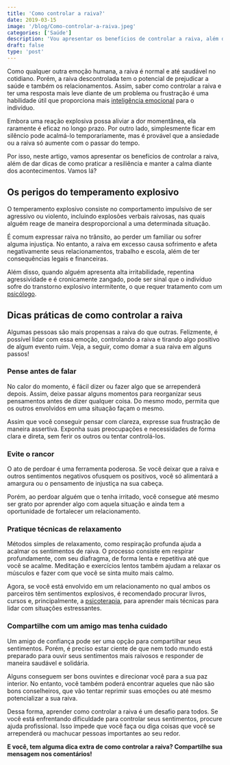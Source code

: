 ```yaml
---
title: 'Como controlar a raiva?'
date: 2019-03-15
image: '/blog/Como-controlar-a-raiva.jpeg'
categories: ['Saúde']
description: 'Vou apresentar os benefícios de controlar a raiva, além de dar dicas de como praticar a resiliência e manter a calma diante dos acontecimentos. Vamos lá?'
draft: false
type: 'post'
---
```


Como qualquer outra emoção humana, a raiva é normal e até saudável no cotidiano. Porém, a raiva descontrolada tem o potencial de prejudicar a saúde e também os relacionamentos. Assim, saber como controlar a raiva e ter uma resposta mais leve diante de um problema ou frustração é uma habilidade útil que proporciona mais [inteligência emocional](/desenvolver-inteligencia-emocional/) para o indivíduo.

Embora uma reação explosiva possa aliviar a dor momentânea, ela raramente é eficaz no longo prazo. Por outro lado, simplesmente ficar em silêncio pode acalmá-lo temporariamente, mas é provável que a ansiedade ou a raiva só aumente com o passar do tempo.

Por isso, neste artigo, vamos apresentar os benefícios de controlar a raiva, além de dar dicas de como praticar a resiliência e manter a calma diante dos acontecimentos. Vamos lá?

## Os perigos do temperamento explosivo

O temperamento explosivo consiste no comportamento impulsivo de ser agressivo ou violento, incluindo explosões verbais raivosas, nas quais alguém reage de maneira desproporcional a uma determinada situação.

É comum expressar raiva no trânsito, ao perder um familiar ou sofrer alguma injustiça. No entanto, a raiva em excesso causa sofrimento e afeta negativamente seus relacionamentos, trabalho e escola, além de ter consequências legais e financeiras.

Além disso, quando alguém apresenta alta irritabilidade, repentina agressividade e é cronicamente zangado, pode ser sinal que o indivíduo sofre do transtorno explosivo intermitente, o que requer tratamento com um [psicólogo](/pra-que-serve-um-psicologo-clinico/).

## Dicas práticas de como controlar a raiva

Algumas pessoas são mais propensas a raiva do que outras. Felizmente, é possível lidar com essa emoção, controlando a raiva e tirando algo positivo de algum evento ruim. Veja, a seguir, como domar a sua raiva em alguns passos!

### Pense antes de falar

No calor do momento, é fácil dizer ou fazer algo que se arrependerá depois. Assim, deixe passar alguns momentos para reorganizar seus pensamentos antes de dizer qualquer coisa. Do mesmo modo, permita que os outros envolvidos em uma situação façam o mesmo.

Assim que você conseguir pensar com clareza, expresse sua frustração de maneira assertiva. Exponha suas preocupações e necessidades de forma clara e direta, sem ferir os outros ou tentar controlá-los.

### Evite o rancor

O ato de perdoar é uma ferramenta poderosa. Se você deixar que a raiva e outros sentimentos negativos ofusquem os positivos, você só alimentará a amargura ou o pensamento de injustiça na sua cabeça.

Porém, ao perdoar alguém que o tenha irritado, você consegue até mesmo ser grato por aprender algo com aquela situação e ainda tem a oportunidade de fortalecer um relacionamento.

### Pratique técnicas de relaxamento

Métodos simples de relaxamento, como respiração profunda ajuda a acalmar os sentimentos de raiva. O processo consiste em respirar profundamente, com seu diafragma, de forma lenta e repetitiva até que você se acalme. Meditação e exercícios lentos também ajudam a relaxar os músculos e fazer com que você se sinta muito mais calmo.

Agora, se você está envolvido em um relacionamento no qual ambos os parceiros têm sentimentos explosivos, é recomendado procurar livros, cursos e, principalmente, a [psicoterapia](/quanto-tempo-dura-psicoterapia/), para aprender mais técnicas para lidar com situações estressantes.

### Compartilhe com um amigo mas tenha cuidado

Um amigo de confiança pode ser uma opção para compartilhar seus sentimentos. Porém, é preciso estar ciente de que nem todo mundo está preparado para ouvir seus sentimentos mais raivosos e responder de maneira saudável e solidária.

Alguns conseguem ser bons ouvintes e direcionar você para a sua paz interior. No entanto, você também poderá encontrar aqueles que não são bons conselheiros, que vão tentar reprimir suas emoções ou até mesmo potencializar a sua raiva.

Dessa forma, aprender como controlar a raiva é um desafio para todos. Se você está enfrentando dificuldade para controlar seus sentimentos, procure ajuda profissional. Isso impede que você faça ou diga coisas que você se arrependerá ou machucar pessoas importantes ao seu redor.

**E você, tem alguma dica extra de como controlar a raiva? Compartilhe sua mensagem nos comentários!**
